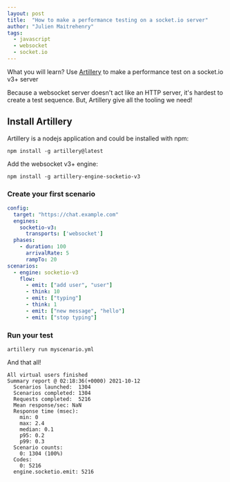 ```yaml
---
layout: post
title:  "How to make a performance testing on a socket.io server"
author: "Julien Maitrehenry"
tags: 
  - javascript
  - websocket 
  - socket.io
---
```

What you will learn? Use [Artillery](https://artillery.io) to make a performance test on a socket.io v3+ server
<!-- more -->
Because a websocket server doesn't act like an HTTP server, it's hardest to create a test sequence. But, Artillery give all the tooling we need!

## Install Artillery
Artillery is a nodejs application and could be installed with npm:
```
npm install -g artillery@latest
```

Add the websocket v3+ engine:
```
npm install -g artillery-engine-socketio-v3
```

### Create your first scenario

```yml
config:
  target: "https://chat.example.com"
  engines:
    socketio-v3:
      transports: ['websocket']
  phases:
    - duration: 100
      arrivalRate: 5
      rampTo: 20
scenarios:
  - engine: socketio-v3
    flow:
      - emit: ["add user", "user"]
      - think: 10
      - emit: ["typing"]
      - think: 1
      - emit: ["new message", "hello"]
      - emit: ["stop typing"]
```

### Run your test
```
artillery run myscenario.yml
```

And that all!
```
All virtual users finished
Summary report @ 02:18:36(+0000) 2021-10-12
  Scenarios launched:  1304
  Scenarios completed: 1304
  Requests completed:  5216
  Mean response/sec: NaN
  Response time (msec):
    min: 0
    max: 2.4
    median: 0.1
    p95: 0.2
    p99: 0.3
  Scenario counts:
    0: 1304 (100%)
  Codes:
    0: 5216
  engine.socketio.emit: 5216
```